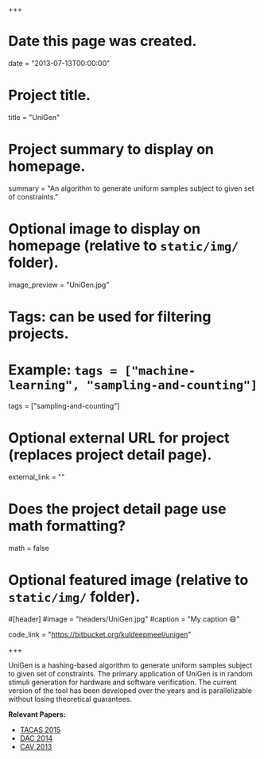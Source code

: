 +++
# Date this page was created.
date = "2013-07-13T00:00:00"

# Project title.
title = "UniGen"

# Project summary to display on homepage.
summary = "An algorithm to generate uniform samples subject to given set of constraints."

# Optional image to display on homepage (relative to `static/img/` folder).
image_preview = "UniGen.jpg"

# Tags: can be used for filtering projects.
# Example: `tags = ["machine-learning", "sampling-and-counting"]`
tags = ["sampling-and-counting"]

# Optional external URL for project (replaces project detail page).
external_link = ""

# Does the project detail page use math formatting?
math = false

# Optional featured image (relative to `static/img/` folder).
#[header]
#image = "headers/UniGen.jpg"
#caption = "My caption :smile:"

code_link = "https://bitbucket.org/kuldeepmeel/unigen"

+++

UniGen is a hashing-based algorithm to generate uniform samples subject to given set of constraints. The primary application of UniGen is in random stimuli generation for hardware and software verification. The current version of the tool has been developed over the years and is parallelizable without losing theoretical guarantees.

**Relevant Papers:**

* [TACAS 2015](https://www.comp.nus.edu.sg/~meel/Papers/Tacas15.pdf "TACAS 2015")
* [DAC 2014](https://www.comp.nus.edu.sg/~meel/Papers/DAC2014.pdf "DAC 2014")
* [CAV 2013](https://www.comp.nus.edu.sg/~meel/Papers/cav13.pdf "CAV 2013")

